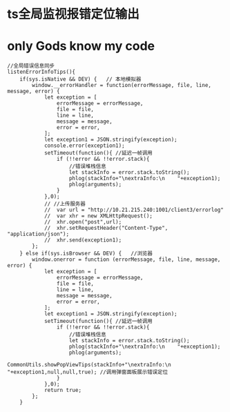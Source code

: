# ts全局监视报错定位输出
# only Gods know my code
    //全局错误信息同步
    listenErrorInfoTips(){
        if(sys.isNative && DEV) {   // 本地模拟器
            window.__errorHandler = function(errorMessage, file, line, message, error) {
                let exception = [
                    errorMessage = errorMessage,
                    file = file,
                    line = line,
                    message = message,
                    error = error,
                ];
                let exception1 = JSON.stringify(exception);
                console.error(exception1);
                setTimeout(function(){ //延迟一帧调用
                    if (!!error && !!error.stack){
                        //错误堆栈信息
                        let stackInfo = error.stack.toString();
                        phlog(stackInfo+"\nextraInfo:\n    "+exception1);
                        phlog(arguments);
                    }
                },0);
                // //上传服务器
                //  var url = "http://10.21.215.240:1001/client3/errorlog"
                //  var xhr = new XMLHttpRequest();
                //  xhr.open("post",url);
                //  xhr.setRequestHeader("Content-Type", "application/json");
                //  xhr.send(exception1);
            };
        } else if(sys.isBrowser && DEV) {   //浏览器
            window.onerror = function (errorMessage, file, line, message, error) {
                let exception = [
                    errorMessage = errorMessage,
                    file = file,
                    line = line,
                    message = message,
                    error = error,
                ];
                let exception1 = JSON.stringify(exception);
                setTimeout(function(){ //延迟一帧调用
                    if (!!error && !!error.stack){
                        //错误堆栈信息
                        let stackInfo = error.stack.toString();
                        phlog(stackInfo+"\nextraInfo:\n    "+exception1);
                        phlog(arguments);
                        CommonUtils.showPopViewTips(stackInfo+"\nextraInfo:\n    "+exception1,null,null,true); //调用弹窗面板展示错误定位
                    }
                },0);
                return true;
            };
        }
